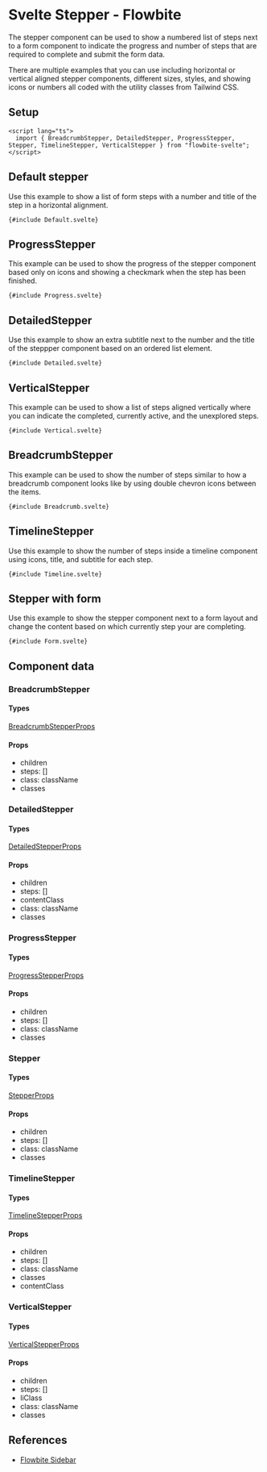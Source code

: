 # Svelte Stepper - Flowbite


<script lang="ts">
  import { CompoAttributesViewer, GitHubCompoLinks, toKebabCase } from '../../utils'
  import { P, A } from '$lib'
  const dirName = toKebabCase(component_title)
</script>

The stepper component can be used to show a numbered list of steps next to a form component to indicate the progress and number of steps that are required to complete and submit the form data.

There are multiple examples that you can use including horizontal or vertical aligned stepper components, different sizes, styles, and showing icons or numbers all coded with the utility classes from Tailwind CSS.

## Setup

```svelte
<script lang="ts">
  import { BreadcrumbStepper, DetailedStepper, ProgressStepper, Stepper, TimelineStepper, VerticalStepper } from "flowbite-svelte";
</script>
```

## Default stepper

Use this example to show a list of form steps with a number and title of the step in a horizontal alignment.

```svelte
{#include Default.svelte}
```

## ProgressStepper

This example can be used to show the progress of the stepper component based only on icons and showing a checkmark when the step has been finished.

```svelte
{#include Progress.svelte}
```

## DetailedStepper

Use this example to show an extra subtitle next to the number and the title of the steppper component based on an ordered list element.

```svelte
{#include Detailed.svelte}
```

## VerticalStepper

This example can be used to show a list of steps aligned vertically where you can indicate the completed, currently active, and the unexplored steps.

```svelte
{#include Vertical.svelte}
```

## BreadcrumbStepper

This example can be used to show the number of steps similar to how a breadcrumb component looks like by using double chevron icons between the items.

```svelte
{#include Breadcrumb.svelte}
```

## TimelineStepper

Use this example to show the number of steps inside a timeline component using icons, title, and subtitle for each step.

```svelte
{#include Timeline.svelte}
```

## Stepper with form

Use this example to show the stepper component next to a form layout and change the content based on which currently step your are completing.

```svelte
{#include Form.svelte}
```

## Component data

### BreadcrumbStepper

#### Types

[BreadcrumbStepperProps](https://github.com/themesberg/flowbite-svelte/blob/main/src/lib/types.ts#L1598)

#### Props

- children
- steps: []
- class: className
- classes

### DetailedStepper

#### Types

[DetailedStepperProps](https://github.com/themesberg/flowbite-svelte/blob/main/src/lib/types.ts#L1567)

#### Props

- children
- steps: []
- contentClass
- class: className
- classes

### ProgressStepper

#### Types

[ProgressStepperProps](https://github.com/themesberg/flowbite-svelte/blob/main/src/lib/types.ts#L1552)

#### Props

- children
- steps: []
- class: className
- classes

### Stepper

#### Types

[StepperProps](https://github.com/themesberg/flowbite-svelte/blob/main/src/lib/types.ts#L1540)

#### Props

- children
- steps: []
- class: className
- classes

### TimelineStepper

#### Types

[TimelineStepperProps](https://github.com/themesberg/flowbite-svelte/blob/main/src/lib/types.ts#L1612)

#### Props

- children
- steps: []
- class: className
- classes
- contentClass

### VerticalStepper

#### Types

[VerticalStepperProps](https://github.com/themesberg/flowbite-svelte/blob/main/src/lib/types.ts#L1582)

#### Props

- children
- steps: []
- liClass
- class: className
- classes


## References

- [Flowbite Sidebar](https://flowbite.com/docs/components/stepper)


